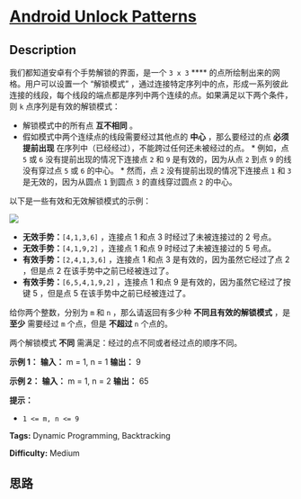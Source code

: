 # [Android Unlock Patterns][title]

## Description

我们都知道安卓有个手势解锁的界面，是一个 `3 x 3` **** 的点所绘制出来的网格。用户可以设置一个 “解锁模式”
，通过连接特定序列中的点，形成一系列彼此连接的线段，每个线段的端点都是序列中两个连续的点。如果满足以下两个条件，则 `k` 点序列是有效的解锁模式：

  * 解锁模式中的所有点 **互不相同** 。
  * 假如模式中两个连续点的线段需要经过其他点的 **中心** ，那么要经过的点 **必须提前出现** 在序列中（已经经过），不能跨过任何还未被经过的点。     * 例如，点 `5` 或 `6` 没有提前出现的情况下连接点 `2` 和 `9` 是有效的，因为从点 `2` 到点 `9` 的线没有穿过点 `5` 或 `6` 的中心。    * 然而，点 `2` 没有提前出现的情况下连接点 `1` 和 `3` 是无效的，因为从圆点 `1` 到圆点 `3` 的直线穿过圆点 `2` 的中心。

以下是一些有效和无效解锁模式的示例：

![](https://assets.leetcode.com/uploads/2018/10/12/android-unlock.png)

  * **无效手势：**`[4,1,3,6]` ，连接点 1 和点 3 时经过了未被连接过的 2 号点。
  * **无效手势：**`[4,1,9,2]` ，连接点 1 和点 9 时经过了未被连接过的 5 号点。
  * **有效手势：**`[2,4,1,3,6]` ，连接点 1 和点 3 是有效的，因为虽然它经过了点 2 ，但是点 2 在该手势中之前已经被连过了。
  * **有效手势：**`[6,5,4,1,9,2]` ，连接点 1 和点 9 是有效的，因为虽然它经过了按键 5 ，但是点 5 在该手势中之前已经被连过了。

给你两个整数，分别为 ​​`m` 和 `n` ，那么请返回有多少种 **不同且有效的解锁模式** ，是 **至少** 需要经过 `m` 个点，但是
**不超过** `n` 个点的。

两个解锁模式 **不同** 需满足：经过的点不同或者经过点的顺序不同。



**示例 1：**
            **输入：** m = 1, n = 1    **输出：** 9    

**示例 2：**
            **输入：** m = 1, n = 2    **输出：** 65    



**提示：**

  * `1 <= m, n <= 9`


**Tags:** Dynamic Programming, Backtracking

**Difficulty:** Medium

## 思路

[title]: https://leetcode-cn.com/problems/android-unlock-patterns
